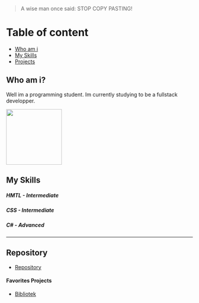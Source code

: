 > A wise man once said: STOP COPY PASTING!



# Table of content

* [Who am i](#Who-am-i)
* [My Skills](#My-Skills)
* [Projects](#Projects)










## Who am i?
Well im a programming student.
Im currently studying to be a fullstack developper.


<p>
  <a href="https://www.youtube.com/watch?v=dQw4w9WgXcQ">
<img src="https://www.lifepng.com/wp-content/uploads/2020/10/58967e8c0803320bf17c2fb7-1.png" width="150" href="https:\\www.human-bait.com" />
    </a>
</p>

## My Skills
##### HMTL - Intermediate
##### CSS - Intermediate
##### C# - Advanced
---


## Repository
* [Repository](https://github.com/failbreak?tab=repositories)
#### Favorites Projects
* [Bibliotek](https://github.com/failbreak/Biblioteket)





